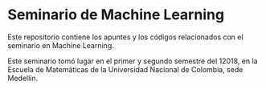 # Seminario de Machine Learning

Este repositorio contiene los apuntes y los códigos relacionados con el seminario en Machine Learning.

Este seminario tomó lugar en el primer y segundo semestre del 12018, en la Escuela de Matemáticas de la Universidad Nacional de Colombia, sede Medellín.